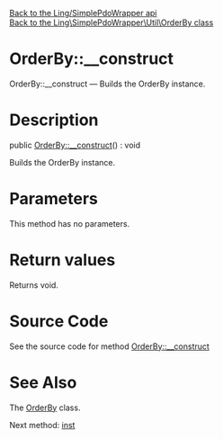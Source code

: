[Back to the Ling/SimplePdoWrapper api](https://github.com/lingtalfi/SimplePdoWrapper/blob/master/doc/api/Ling/SimplePdoWrapper.md)<br>
[Back to the Ling\SimplePdoWrapper\Util\OrderBy class](https://github.com/lingtalfi/SimplePdoWrapper/blob/master/doc/api/Ling/SimplePdoWrapper/Util/OrderBy.md)


OrderBy::__construct
================



OrderBy::__construct — Builds the OrderBy instance.




Description
================


public [OrderBy::__construct](https://github.com/lingtalfi/SimplePdoWrapper/blob/master/doc/api/Ling/SimplePdoWrapper/Util/OrderBy/__construct.md)() : void




Builds the OrderBy instance.




Parameters
================

This method has no parameters.


Return values
================

Returns void.








Source Code
===========
See the source code for method [OrderBy::__construct](https://github.com/lingtalfi/SimplePdoWrapper/blob/master/Util/OrderBy.php#L35-L38)


See Also
================

The [OrderBy](https://github.com/lingtalfi/SimplePdoWrapper/blob/master/doc/api/Ling/SimplePdoWrapper/Util/OrderBy.md) class.

Next method: [inst](https://github.com/lingtalfi/SimplePdoWrapper/blob/master/doc/api/Ling/SimplePdoWrapper/Util/OrderBy/inst.md)<br>


